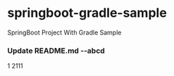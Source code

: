 # springboot-gradle-sample
SpringBoot Project With Gradle Sample

### Update README.md --abcd
1
2111
